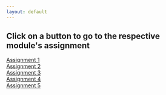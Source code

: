 ```yaml
---
layout: default
---
```

## Click on a button to go to the respective module's assignment

<div class="link-container">
  <div class="row">
    <div class="col-1-3">
      <a class="button" href="{{site.baseurl}}/module1-solution">Assignment 1</a>
    </div>
    <div class="col-1-3">
      <a class="button" href="{{site.baseurl}}/module2-solution">Assignment 2</a>
    </div>
  </div><!-- end row 1 -->

  <div class="row">
    <div class="col-1-3">
      <a class="button" href="{{site.baseurl}}/module3-solution">Assignment 3</a>
    </div>
    <div class="col-1-3">
      <a class="button" href="{{site.baseurl}}/module4-solution">Assignment 4</a>
    </div>
   </div><!-- end row 2 -->

  <div class="row">
    <div class="col-1-2">
      <a class="button" href="{{site.baseurl}}/module5-solution">Assignment 5</a>
    </div>
  </div> <!-- end row 3 -->

</div>

